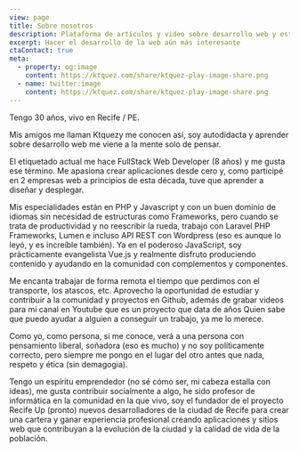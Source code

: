 ```yaml
---
view: page
title: Sobre nosotros
description: Plataforma de artículos y video sobre desarrollo web y estilo de vida, enfocado en Javascript, HTML y accesibilidad, Vue.js, emprendedorismo y productividad.
excerpt: Hacer el desarrollo de la web aún más interesante
ctaContact: true
meta:
  - property: og:image
    content: https://ktquez.com/share/ktquez-play-image-share.png
  - name: twitter:image
    content: https://ktquez.com/share/ktquez-play-image-share.png
---
```


Tengo 30 años, vivo en Recife / PE.

Mis amigos me llaman Ktquezy me conocen así, soy autodidacta y aprender sobre desarrollo web me viene a la mente solo de pensar.

El etiquetado actual me hace FullStack Web Developer (8 años) y me gusta ese término. Me apasiona crear aplicaciones desde cero y, como participé en 2 empresas web a principios de esta década, tuve que aprender a diseñar y desplegar.

Mis especialidades están en PHP y Javascript y con un buen dominio de idiomas sin necesidad de estructuras como Frameworks, pero cuando se trata de productividad y no reescribir la rueda, trabajo con Laravel PHP Frameworks, Lumen e incluso API REST con Wordpress (eso es aunque lo leyó, y es increíble también). Ya en el poderoso JavaScript, soy prácticamente evangelista Vue.js y realmente disfruto produciendo contenido y ayudando en la comunidad con complementos y componentes.

Me encanta trabajar de forma remota el tiempo que perdimos con el transporte, los atascos, etc. Aprovecho la oportunidad de estudiar y contribuir a la comunidad y proyectos en Github, además de grabar videos para mi canal en Youtube que es un proyecto que data de años Quien sabe que puedo ayudar a alguien a conseguir un trabajo, ya me lo merece.

Como yo, como persona, si me conoce, verá a una persona con pensamiento liberal, soñadora (eso es mucho) y no soy políticamente correcto, pero siempre me pongo en el lugar del otro antes que nada, respeto y ética (sin demagogia).

Tengo un espíritu emprendedor (no sé cómo ser, mi cabeza estalla con ideas), me gusta contribuir socialmente a algo, he sido profesor de informática en la comunidad en la que vivo, soy el fundador de el proyecto Recife Up (pronto) nuevos desarrolladores de la ciudad de Recife para crear una cartera y ganar experiencia profesional creando aplicaciones y sitios web que contribuyan a la evolución de la ciudad y la calidad de vida de la población.